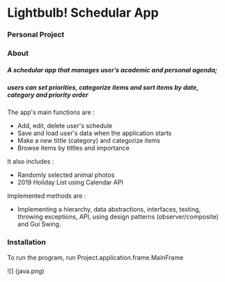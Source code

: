 # Lightbulb! Schedular App

### Personal Project

### About

##### A schedular app that manages user’s academic and personal agenda; 
##### users can set priorities, categorize items and sort items by date, category and priority order

The app's main functions are :
- Add, edit, delete user's schedule
- Save and load user's data when the application starts
- Make a new tittle (category) and categorize items
- Browse items by tittles and importance


It also includes :
- Randomly selected animal photos 
- 2019 Holiday List using Calendar API


Implemented methods are : 

- Implementing a hierarchy, data abstractions, interfaces, 
testing, throwing exceptions, API, using design patterns
(observer/composite) and Gui Swing.




### Installation

To run the program, run Project.application.frame.MainFrame

![] (java.png)
